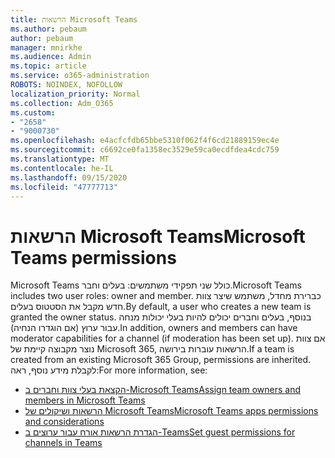 ```yaml
---
title: הרשאות Microsoft Teams
ms.author: pebaum
author: pebaum
manager: mnirkhe
ms.audience: Admin
ms.topic: article
ms.service: o365-administration
ROBOTS: NOINDEX, NOFOLLOW
localization_priority: Normal
ms.collection: Adm_O365
ms.custom:
- "2658"
- "9000730"
ms.openlocfilehash: e4acfcfdb65bbe5310f062f4f6cd21889159ec4e
ms.sourcegitcommit: c6692ce0fa1358ec3529e59ca0ecdfdea4cdc759
ms.translationtype: MT
ms.contentlocale: he-IL
ms.lasthandoff: 09/15/2020
ms.locfileid: "47777713"
---
```

# <a name="microsoft-teams-permissions"></a><span data-ttu-id="4feef-102">הרשאות Microsoft Teams</span><span class="sxs-lookup"><span data-stu-id="4feef-102">Microsoft Teams permissions</span></span>

<span data-ttu-id="4feef-103">Microsoft Teams כולל שני תפקידי משתמשים: בעלים וחבר.</span><span class="sxs-lookup"><span data-stu-id="4feef-103">Microsoft Teams includes two user roles: owner and member.</span></span> <span data-ttu-id="4feef-104">כברירת מחדל, משתמש שיצר צוות חדש מקבל את הסטטוס בעלים.</span><span class="sxs-lookup"><span data-stu-id="4feef-104">By default, a user who creates a new team is granted the owner status.</span></span> <span data-ttu-id="4feef-105">בנוסף, בעלים וחברים יכולים להיות בעלי יכולות מנחה עבור ערוץ (אם הוגדרו הנחיה).</span><span class="sxs-lookup"><span data-stu-id="4feef-105">In addition, owners and members can have moderator capabilities for a channel (if moderation has been set up).</span></span> <span data-ttu-id="4feef-106">אם צוות נוצר מקבוצה קיימת של Microsoft 365, הרשאות עוברות בירושה.</span><span class="sxs-lookup"><span data-stu-id="4feef-106">If a team is created from an existing Microsoft 365 Group, permissions are inherited.</span></span> <span data-ttu-id="4feef-107">לקבלת מידע נוסף, ראה:</span><span class="sxs-lookup"><span data-stu-id="4feef-107">For more information, see:</span></span>

- [<span data-ttu-id="4feef-108">הקצאת בעלי צוות וחברים ב-Microsoft Teams</span><span class="sxs-lookup"><span data-stu-id="4feef-108">Assign team owners and members in Microsoft Teams</span></span>](https://docs.microsoft.com/microsoftteams/assign-roles-permissions)
- [<span data-ttu-id="4feef-109">הרשאות ושיקולים של Microsoft Teams</span><span class="sxs-lookup"><span data-stu-id="4feef-109">Microsoft Teams apps permissions and considerations</span></span>](https://docs.microsoft.com/microsoftteams/app-permissions)
- [<span data-ttu-id="4feef-110">הגדרת הרשאות אורח עבור ערוצים ב-Teams</span><span class="sxs-lookup"><span data-stu-id="4feef-110">Set guest permissions for channels in Teams</span></span>](https://support.office.com/article/4756c468-2746-4bfd-a582-736d55fcc169)
